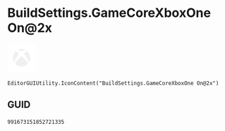# BuildSettings.GameCoreXboxOne On@2x
![](/img/BuildSettings.GameCoreXboxOne%20On@2x.png)

``` CSharp
EditorGUIUtility.IconContent("BuildSettings.GameCoreXboxOne On@2x")
```
## GUID
```
991673151852721335
```
